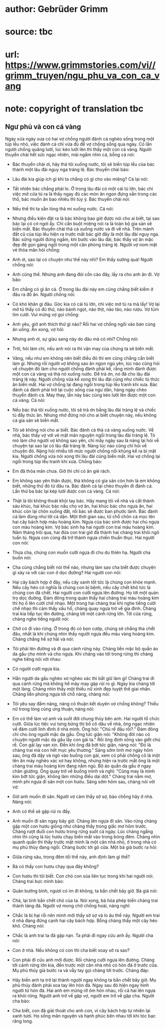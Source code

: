 # author: Gebrüder Grimm
# source: tbc
# url: https://www.grimmstories.com/vi//grimm_truyen/ngu_phu_va_con_ca_vang
# note: copyright of translation tbc

## Ngư phủ và con cá vàng 

Ngày xửa ngày xưa có hai vợ chồng người đánh cá nghèo sống trong một túp
lều nhỏ, việc đánh cá chỉ vừa đủ để vợ chồng sống qua ngày. Có lần người
chồng quăng lưới, lúc kéo lưới lên thì thấy một con cá vàng. Người
thuyền chài hết sức ngạc nhiên, mải ngắm nhìn cá, bỗng cá nói:
- Bác thuyền chài ơi, hãy thả tôi xuống nước, tôi sẽ biến túp lều của
bác thành một lâu đài nguy nga tráng lệ.
Bác thuyền chài bảo:
- Lâu đài kia giúp ích gì khi ta chẳng có gì cho vào miệng?
Cá lại nói:
- Tất nhiên bác chẳng phải lo. Ở trong lâu đài có một cái tủ lớn, bác
chỉ việc mở cửa tủ ra là thấy ngay đủ các món ăn ngon đựng sẵn trong các
thố, bác muốn ăn bao nhiêu thì tùy ý.
Bác thuyền chài nói:
- Nếu thế thì ta sẵn lòng thả mi xuống nước.
Cá nói:
- Nhưng điều kiện đặt ra là bác không bao giờ được nói cho ai biết, tại
sao bác lại có cơ ngơi ấy. Chỉ cần buột miệng nói ra là toàn bộ gia sản
sẽ biến mất.
Bác thuyền chài thả cá xuống nước và đi về nhà. Trên mảnh đất cũ của túp
lều hiện ra trước mắt bác giờ đây là một lâu đài nguy nga. Bác sững
người đứng ngắm, khi bước vào lâu đài, bác thấy vợ ăn mặc đẹp đẽ gọn
gàng ngồi trong một căn phòng tráng lệ. Người vợ nom mặt vẻ thỏa mãn hỏi
chồng:
- Anh ơi, sao lại có chuyện như thế này nhỉ? Em thấy sướng quá!
Người chồng nói:
- Anh cũng thế. Nhưng anh đang đói cồn cào đây, lấy ra cho anh ăn đi.
Vợ bảo:
- Em chẳng có gì ăn cả. Ở trong lâu đài này em cũng chẳng biết kiếm ở
đâu ra đồ ăn.
Người chồng nói:
- Có khó khăn gì đâu. Góc kia có cái tủ lớn, chỉ việc mở tủ ra mà lấy!
Vợ lại mở tủ thấy có đủ thứ, nào bánh ngọt, nào thịt, nào táo, nào rượu.
Vợ tủm tỉm cười. Vui mừng vợ gọi chồng:
- Anh yêu, giờ anh thích thứ gì nào?
Rồi hai vợ chồng ngồi vào bàn cùng ăn uống. Ăn xong, vợ hỏi:

- Nhưng anh ơi, sự giàu sang này do đâu mà có nhỉ?
Chồng nói:
- Trời, hỏi làm chi, nếu anh nói ra thì vận may của chúng ta sẽ biến
mất.
- Vâng, nếu như em không nên biết điều đó thì em cũng chẳng cần biết làm
gì.
Nhưng rồi người vợ không sao ăn ngon ngủ yên, lúc nào cũng hỏi về chuyện
đó làm cho người chồng đành phải kể, rằng mình đánh được một con cá vàng
và thả nó xuống nước. Để trả ơn, nó đã cho lâu đài tráng lệ này. Người
chồng vừa kể xong thì lâu đài cũng như chiếc tủ thức ăn biến mất. Hai vợ
chồng lại đang ngồi trong túp lều tranh khi xưa.
Bác đánh cá đành phải trở lại cuộc sống của ngư dân, hàng ngày chèo
thuyền đánh cá. May thay, lần này bác cũng kéo lưới lên được một con cá
vàng. Cá nói:
- Nếu bác thả tôi xuống nước, tôi sẽ trả ơn bằng lâu đài tráng lệ và
chiếc tủ đầy thức ăn. Nhưng nhớ đừng nói cho ai biết chuyện này, nếu
không cả gia sản sẽ biến mất.
- Tôi sẽ không nói cho ai biết.
Bác đánh cá thả cá vàng xuống nước. Về nhà, bác thấy vợ với vẻ mặt mãn
nguyện ngồi trong lâu đài tráng lệ. Tò mò làm cho người vợ không sao
yên, chỉ mấy ngày sau là nàng lại hỏi về chuyện tại sao lại có lâu đài
tráng lệ. Nàng lúc nào cũng chỉ hỏi về chuyện đó. Nàng hỏi nhiều tới mức
người chồng nổi khùng kể ra bí mật kia. Người chồng vừa nói xong thì lâu
đài cũng biến mất. Hai vợ chồng lại ngồi trong túp lều tranh khi xưa.
Chồng bảo:
- Em đã thỏa mãn chưa. Giờ thì chỉ có ăn giẻ rách.
- Em không sao yên thân được, thà không có gia sản còn hơn là em không
biết, những thứ đó từ đâu ra.
Bác đánh cá lại chèo thuyền đi đánh cá. Lần thứ ba bác lại kép lưới được
con cá vàng. Cá nói:
- Thật là tôi không thoát khỏi tay bác. Hãy mang tôi về nhà và cắt thành
sáu khúc, hai khúc bác nấu cho vợ ăn, hai khúc bác cho ngựa ăn, hai khúc
còn lại chôn xuống đất, rồi bác sẽ được ban phước lành.
Bác đánh cá làm đúng như lời cá dặn. Một thời gian sau, từ chỗ chôn cá
mọc lên hai cây bách hợp màu hoàng kim. Ngựa của bác sinh được hai chú
ngựa con màu hoàng kim. Vợ bác sinh hạ hai người con trai màu hoàng
kim.
Năm tháng trôi qua, hai đứa con trai giờ đã thành hai chàng trai khôi
ngô tuấn tú. Ngựa con cũng đã trở thành ngựa chiến thuần thục. Hai người
con nói:
- Thưa cha, chúng con muốn cưỡi ngựa đi chu du thiên hạ.
Người cha buồn nói:
- Cha cũng chẳng biết nói thế nào, nhưng làm sao cha biết được chuyện gì
xảy ra với các con ở dọc đường?
Hai người con nói:
- Hai cây bách hợp ở đây, nếu cây xanh tốt tức là chúng con khỏe mạnh.
Nếu cây héo có nghĩa là chúng con bị bệnh, nếu cây chết khô tức là chúng
con đã chết.
Hai người con cưỡi ngựa lên đường. Họ tới một quán trọ dọc đường. Đám
đông trong quán thấy hai chàng trai màu hoàng kim thì họ ồ lên cười chế
nhạo. Một trong hai chàng trai khi nghe tiếng cười chế nhạo thì cảm thấy
xấu hổ, chàng quay ngựa trở về gia đình. Chàng trai kia tiếp tục lên
đường, chàng tới một cánh rừng lớn. Tới cửa rừng, chàng nghe tiếng người
nói:
- Chớ có đi vào rừng. Ở trong đó có bọn cướp, chúng sẽ chẳng tha chết
đâu, nhất là khi chúng nhìn thấy người ngựa đều màu vàng hoàng kim.
Chàng chẳng hề sợ hãi và nói:
- Tôi phải lên đường và đi qua cánh rừng này.
Chàng liền mặc bộ quần áo da gấu cho mình và cho ngựa. Khi chàng vào tới
trong rừng thì chàng nghe tiếng nói với nhau:
- Có người cưỡi ngựa kìa.
- Hắn người da gấu nghèo xơ nghèo xác thì bắt giữ làm gì!
Chàng trai đi qua cánh rừng mà không hề mảy may gặp rủi ro gì.
Ngày kia chàng tới một làng. Chàng nhìn thấy một thiếu nữ xinh đẹp tuyệt
thế giai nhân. Chàng liền phóng ngựa tới chỗ nàng, chàng nói:
- Tôi yêu say đắm nàng, nàng có thuận kết duyên vợ chồng không?
Thiếu nữ trong lòng cũng ưng thuận, nàng nói:
- Em có thể làm vợ anh và suốt đời chung thủy bên anh.
Hai người tổ chức cưới. Giữa lúc tiệc vui tưng bừng thì bố cô dâu về
nhà, ông ngạc nhiên về đám cưới linh đình ở nhà mình. Ông hỏi: "Chú rể
đâu rồi?." Đám đông chỉ cho ông người mặc da gấu. Ông tức giận nói:
"Không đời nào có chuyện người mặc da gấu lấy con gái ta." Rồi ông
định xông vào giết chú rể. Con gái lạy van xin. Đến khi ông đã bớt tức
giận, nàng nói: "Đó là chàng trai mà con hết mực yêu thương."
Sáng sớm tinh mơ ngày hôm sau, ông đã dậy và ngó vào buồng con gái, xem
có phải chồng cô là một tên ăn mày nghèo xác xơ hay không, nhưng hiện ra
trước mắt ông là một chàng trai màu hoàng kim đang nằm ngủ. Bộ áo quần
da gấu ở ngay chân giường. Ông quay trở về buồng mình và nghĩ: "Cũng
may là mình kìm bớt tức giận, không làm những điều dại dột."
Chàng trai nằm mơ, mình phi ngựa đi săn một con hươu. Sáng sớm hôm sau,
chàng nói với vợ:
- Giờ anh muốn đi săn.
Người vợ cảm thấy sờ sợ, bảo chồng hãy ở nhà. Nàng nói:
- Anh có thể sẽ gặp rủi ro đấy.
- Anh muốn đi săn ngay bây giờ.
Chàng lên ngựa đi săn. Vào rừng chàng gặp một con hươu giống như chàng
thấy trong giấc mơ hôm trước. Chàng rượt đuổi con hươu trong rừng suốt
cả ngày. Lúc chàng ngẩng nhìn thì cũng là lúc hươu chạy biến mất vào
trong bóng đêm. Chàng nhìn quanh quẩn thì thấy trước mặt mình là một căn
nhà nhỏ, ở trong nhà có mụ phù thủy đang ngồi. Chàng bước tới gõ cửa.
Một bà già bước ra hỏi:
- Giữa rừng sâu, trong đêm tối thế này, anh định làm gì thế?
- Bà có thấy con hươu chạy qua đây không?
- Con hươu thì tôi biết.
Con chó con sủa liên tục trong khi hai người nói. Chàng trai bực mình
bảo:
- Quân bướng bỉnh, ngươi có im đi không, ta bắn chết bây giờ.
Bà già nói:
- Chà, lại tính bắn chết chó của ta.
Nói xong, bà hóa phép biến chàng trai thành tảng đá. Người vợ mong chờ
chồng hoài, nàng nghĩ:
- Chắc là bị hại rồi nên mình mới thấy sờ sợ và lo âu thế này.
Người em trai ở nhà đang đứng cạnh hai cây bách hợp. Bỗng chàng thấy một
cây héo khô. Chàng nói:
- Chắc là anh trai ta đã gặp nạn. Ta phải đi ngay cứu anh ấy.
Người cha nói:
- Con ở nhà. Nếu không có con thì cha biết xoay xở ra sao?
- Con phải đi cứu anh mới được.
Rồi chàng cưỡi ngựa lên đường. Chàng tới cánh rừng lớn kia, đến trước
một căn nhà nhỏ có hòn đá ở trước cửa. Mụ phù thủy già bước ra và vẫy
tay gọi chàng tới trước. Chàng đáp:
- Hãy biến anh ta trở lại thành người ngay không ta bắn chết bây giờ.
Mụ phù thủy đành phải xoa tay lên hòn đá. Ngay sau đó hiện ngay hình
người từ hòn đá. Hai anh em mừng rỡ ôm hôn nhau, rồi cả hai lên ngựa ra
khỏi rừng. Người anh trở về gặp vợ, người em trở về gặp cha. Người cha
bảo:
- Cha biết, con đã giải thoát cho anh con, vì cây bách hợp tự nhiên lại
xanh tươi.
Họ sống mãn nguyện và hạnh phúc bên nhau tới khi tóc bạc răng long.
